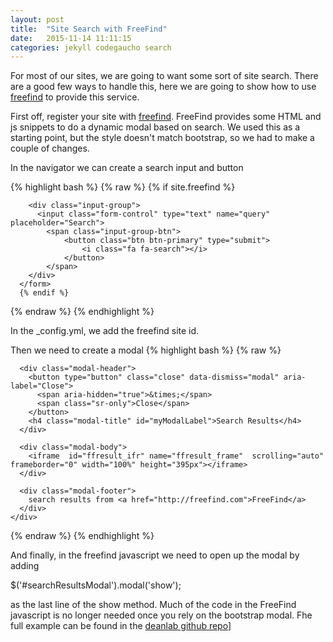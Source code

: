 ```yaml
---
layout: post
title:  "Site Search with FreeFind"
date:   2015-11-14 11:11:15
categories: jekyll codegaucho search
---
```


For most of our sites, we are going to want some sort of site search.  There are a good few ways to handle this, here we are going to show how to use [freefind] to provide this service.

First off, register your site with [freefind].  FreeFind provides some HTML and js snippets to do a dynamic modal based on search.  We used this as a starting point, but the style doesn't match bootstrap, so we had to make a couple of changes.

In the navigator we can create a search input and button 

{% highlight bash %}
{% raw %}
{% if site.freefind %}
      <form id="ffresult_sbox1" class="form-inline navbar-form pull-right" method="get" action="http://search.freefind.com/find.html" onsubmit="ffresults.show(1);">
        <input type="hidden" name="si" value="{{site.freefind}}">
		<input type="hidden" name="pid" value="r">
		<input type="hidden" name="n" value="0">
		<input type="hidden" name="_charset_" value="">
		<input type="hidden" name="bcd" value="&#247;">
		<input type="hidden" name="sbv" value="j1">
   
        <div class="input-group">
          <input class="form-control" type="text" name="query" placeholder="Search">
            <span class="input-group-btn">
                <button class="btn btn-primary" type="submit">
                    <i class="fa fa-search"></i>
                </button>
            </span>
        </div>
      </form>
      {% endif %}
{% endraw %}
{% endhighlight %}

In the _config.yml, we add the freefind site id.

Then we need to create a modal
{% highlight bash %}
{% raw %}
<div class="modal fade bd-example-modal-lg" tabindex="-1" role="dialog" aria-labelledby="myLargeModalLabel" aria-hidden="true" id="searchResultsModal">
  <div class="modal-dialog modal-lg">
    <div class="modal-content">

      <div class="modal-header">
        <button type="button" class="close" data-dismiss="modal" aria-label="Close">
          <span aria-hidden="true">&times;</span>
          <span class="sr-only">Close</span>
        </button>
        <h4 class="modal-title" id="myModalLabel">Search Results</h4>
      </div>

      <div class="modal-body">
	    <iframe  id="ffresult_ifr" name="ffresult_frame"  scrolling="auto" frameborder="0" width="100%" height="395px"></iframe>
	  </div>

      <div class="modal-footer">
        search results from <a href="http://freefind.com">FreeFind</a>
      </div>
    </div>
  </div>
</div>
{% endraw %}
{% endhighlight %}

And finally, in the freefind javascript we need to open up the modal by adding 

$('#searchResultsModal').modal('show');

as the last line of the show method.  Much of the code in the FreeFind javascript is no longer needed once you rely on the bootstrap modal.  Fhe full example can be found in the [deanlab github repo]]


[freefind]:      http://freefind.com
[deanlab github repo]: https://github.com/deanlab/deanlab.github.io
